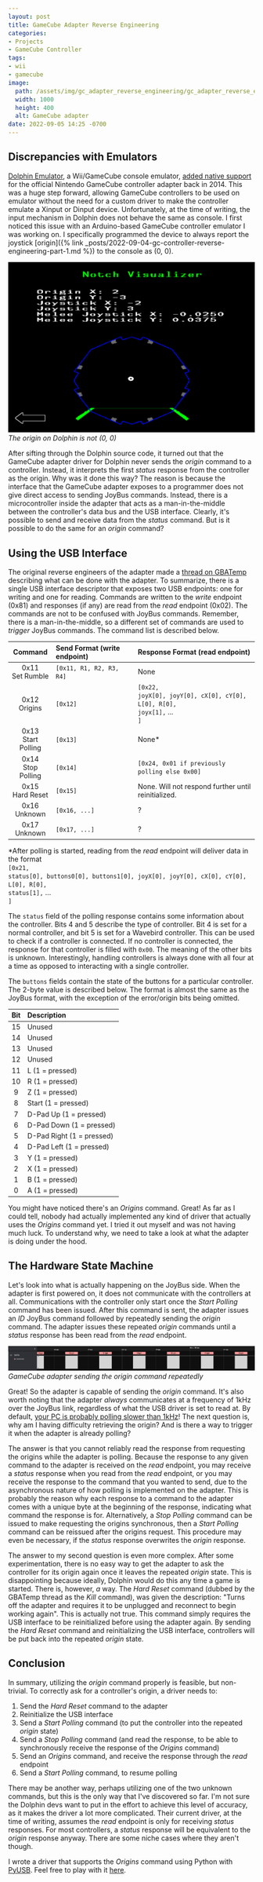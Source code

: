```yaml
---
layout: post
title: GameCube Adapter Reverse Engineering
categories:
- Projects
- GameCube Controller
tags:
- wii
- gamecube
image:
  path: /assets/img/gc_adapter_reverse_engineering/gc_adapter_reverse_engineering.jpg
  width: 1000
  height: 400
  alt: GameCube adapter
date: 2022-09-05 14:25 -0700
---
```

## Discrepancies with Emulators

[Dolphin Emulator](https://dolphin-emu.org/), a Wii/GameCube console emulator, [added native support](https://dolphin-emu.org/blog/2015/01/01/dolphin-progress-report-december-2014/) for the official Nintendo GameCube controller adapter back in 2014. This was a huge step forward, allowing GameCube controllers to be used on emulator without the need for a custom driver to make the controller emulate a Xinput or Dinput device. Unfortunately, at the time of writing, the input mechanism in Dolphin does not behave the same as console. I first noticed this issue with an Arduino-based GameCube controller emulator I was working on. I specifically programmed the device to always report the joystick [origin]({% link _posts/2022-09-04-gc-controller-reverse-engineering-part-1.md %}) to the console as (0, 0).

![The origin is incorrect on Dolphin](/assets/img/gc_adapter_reverse_engineering/wrong_origin.png)
_The origin on Dolphin is not (0, 0)_

After sifting through the Dolphin source code, it turned out that the GameCube adapter driver for Dolphin never sends the *origin* command to a controller. Instead, it interprets the first *status* response from the controller as the origin. Why was it done this way? The reason is because the interface that the GameCube adapter exposes to a programmer does not give direct access to sending JoyBus commands. Instead, there is a microcontroller inside the adapter that acts as a man-in-the-middle between the controller's data bus and the USB interface. Clearly, it's possible to send and receive data from the *status* command. But is it possible to do the same for an *origin* command?

## Using the USB Interface

The original reverse engineers of the adapter made a [thread on GBATemp](https://gbatemp.net/threads/wii-u-gamecube-adapter-reverse-engineering-cont.388169/) describing what can be done with the adapter. To summarize, there is a single USB interface descriptor that exposes two USB endpoints: one for writing and one for reading. Commands are written to the *write* endpoint (0x81) and responses (if any) are read from the *read* endpoint (0x02). The commands are not to be confused with JoyBus commands. Remember, there is a man-in-the-middle, so a different set of commands are used to *trigger* JoyBus commands. The command list is described below.

|        Command         | Send Format (write endpoint) | Response  Format (read endpoint)                                                            |
| :--------------------: | :--------------------------- | :------------------------------------------------------------------------------------------ |
|  0x11<br/>Set Rumble   | `[0x11, R1, R2, R3, R4]`     | None                                                                                        |
|    0x12<br/>Origins    | `[0x12]`                     | `[0x22,` <br/> `joyX[0], joyY[0], cX[0], cY[0], L[0], R[0],` <br/> `joyx[1],` ... <br/> `]` |
| 0x13<br/>Start Polling | `[0x13]`                     | None*                                                                                       |
| 0x14<br/>Stop Polling  | `[0x14]`                     | `[0x24, 0x01 if previously polling else 0x00]`                                              |
|  0x15<br/>Hard Reset   | `[0x15]`                     | None. Will not respond further until reinitialized.                                         |
|    0x16<br/>Unknown    | `[0x16, ...]`                | ?                                                                                           |
|    0x17<br/>Unknown    | `[0x17, ...]`                | ?                                                                                           |

\*After polling is started, reading from the *read* endpoint will deliver data in the format  
`[0x21,`  
`status[0], buttons0[0], buttons1[0], joyX[0], joyY[0], cX[0], cY[0], L[0], R[0],`  
`status[1],` ...  
`]`

The `status` field of the polling response contains some information about the controller. Bits 4 and 5 describe the type of controller. Bit 4 is set for a normal controller, and bit 5 is set for a Wavebird controller. This can be used to check if a controller is connected. If no controller is connected, the response for that controller is filled with `0x00`. The meaning of the other bits is unknown. Interestingly, handling controllers is always done with all four at a time as opposed to interacting with a single controller. 

The `buttons` fields contain the state of the buttons for a particular controller. The 2-byte value is described below. The format is almost the same as the JoyBus format, with the exception of the error/origin bits being omitted.

|  Bit  | Description               |
| :---: | :------------------------ |
|  15   | Unused                    |
|  14   | Unused                    |
|  13   | Unused                    |
|  12   | Unused                    |
|  11   | L (1 = pressed)           |
|  10   | R (1 = pressed)           |
|   9   | Z (1 = pressed)           |
|   8   | Start (1 = pressed)       |
|   7   | D-Pad Up (1 = pressed)    |
|   6   | D-Pad Down (1 = pressed)  |
|   5   | D-Pad Right (1 = pressed) |
|   4   | D-Pad Left (1 = pressed)  |
|   3   | Y (1 = pressed)           |
|   2   | X (1 = pressed)           |
|   1   | B (1 = pressed)           |
|   0   | A (1 = pressed)           |

You might have noticed there's an *Origins* command. Great! As far as I could tell, nobody had actually implemented any kind of driver that actually uses the *Origins* command yet. I tried it out myself and was not having much luck. To understand why, we need to take a look at what the adapter is doing under the hood.

## The Hardware State Machine

Let's look into what is actually happening on the JoyBus side. When the adapter is first powered on, it does not communicate with the controllers at all. Communications with the controller only start once the *Start Polling* command has been issued. After this command is sent, the adapter issues an *ID* JoyBus command followed by repeatedly sending the *origin* command. The adapter issues these repeated *origin* commands until a *status* response has been read from the *read* endpoint.

![GameCube adapter sending the origin command repeatedly](/assets/img/gc_adapter_reverse_engineering/origin_train.png)
_GameCube adapter sending the origin command repeatedly_

Great! So the adapter is capable of sending the *origin* command. It's also worth noting that the adapter *always* communicates at a frequency of 1kHz over the JoyBus link, regardless of what the USB driver is set to read at. By default, [your PC is probably polling slower than 1kHz](https://docs.google.com/document/d/1cQ3pbKZm_yUtcLK9ZIXyPzVbTJkvnfxKIyvuFMwzWe0/edit)! The next question is, why am I having difficulty retrieving the origin? And is there a way to trigger it when the adapter is already polling?

The answer is that you cannot reliably read the response from requesting the origins while the adapter is polling. Because the response to any given command to the adapter is received on the *read* endpoint, you may receive a *status* response when you read from the *read* endpoint, or you may receive the response to the command that you wanted to send, due to the asynchronous nature of how polling is implemented on the adapter. This is probably the reason why each response to a command to the adapter comes with a unique byte at the beginning of the response, indicating what command the response is for. Alternatively, a *Stop Polling* command can be issued to make requesting the origins synchronous, then a *Start Polling* command can be reissued after the origins request. This procedure may even be necessary, if the *status* response overwrites the *origin* response.

The answer to my second question is even more complex. After some experimentation, there is no easy way to get the adapter to ask the controller for its origin again once it leaves the repeated *origin* state. This is disappointing because ideally, Dolphin would do this any time a game is started. There is, however, *a* way. The *Hard Reset* command (dubbed by the GBATemp thread as the *Kill* command), was given the description: "Turns off the adapter and requires it to be unplugged and reconnect to begin working again". This is actually not true. This command simply requires the USB interface to be reinitialized before using the adapter again. By sending the *Hard Reset* command and reinitializing the USB interface, controllers will be put back into the repeated *origin* state.


## Conclusion

In summary, utilizing the *origin* command properly is feasible, but non-trivial. To correctly ask for a controller's origin, a driver needs to:

1. Send the *Hard Reset* command to the adapter
2. Reinitialize the USB interface
3. Send a *Start Polling* command (to put the controller into the repeated *origin* state)
4. Send a *Stop Polling* command (and read the response, to be able to synchronously receive the response of the *Origins* command)
5. Send an *Origins* command, and receive the response through the *read* endpoint
6. Send a *Start Polling* command, to resume polling

There may be another way, perhaps utilizing one of the two unknown commands, but this is the only way that I've discovered so far. I'm not sure the Dolphin devs want to put in the effort to achieve this level of accuracy, as it makes the driver a lot more complicated. Their current driver, at the time of writing, assumes the *read* endpoint is only for receiving *status* responses. For most controllers, a *status* response will be equivalent to the *origin* response anyway. There are some niche cases where they aren't though.

I wrote a driver that supports the *Origins* command using Python with [PyUSB](https://github.com/pyusb/pyusb). Feel free to play with it [here](https://github.com/jefflongo/gcadapter-python).
